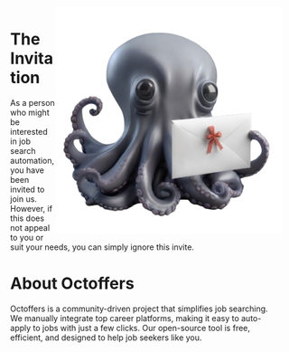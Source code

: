 <img width="400px" align="right" src="./assets/octoffers_mascot_invite.png">

<div id="toc" style="border-bottom: none;">

<div id="user-content-toc">
  <ul align="left" style="list-style: none;font-weight: normal;">
    <summary>
      <h1>The Invitation</h1>
      <p> 
        As a person who might be interested in job search automation, you have been invited to join us. However, if this does not appeal to you or suit your needs, you can simply ignore this invite.
      </p>
      <h1>About Octoffers</h1>
      <p>
        Octoffers is a community-driven project that simplifies job searching.
        We manually integrate top career platforms, making it easy to auto-apply to jobs
        with just a few clicks. Our open-source tool is free, efficient, and designed to help job seekers like you.
      </p>
    </summary>
  </ul>
</div>
